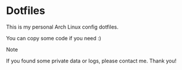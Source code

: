 # Dotfiles
This is my personal Arch Linux config dotfiles.

You can copy some code if you need :)


> [!NOTE]
> If you found some private data or logs, please contact me. Thank you!
